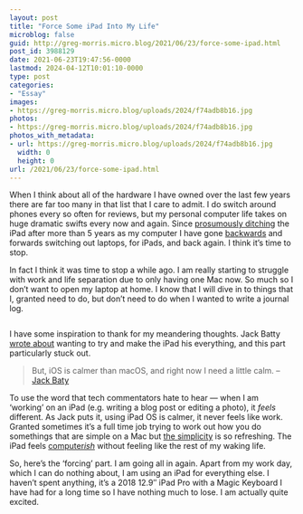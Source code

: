 ```yaml
---
layout: post
title: "Force Some iPad Into My Life"
microblog: false
guid: http://greg-morris.micro.blog/2021/06/23/force-some-ipad.html
post_id: 3988129
date: 2021-06-23T19:47:56-0000
lastmod: 2024-04-12T10:01:10-0000
type: post
categories:
- "Essay"
images:
- https://greg-morris.micro.blog/uploads/2024/f74adb8b16.jpg
photos:
- https://greg-morris.micro.blog/uploads/2024/f74adb8b16.jpg
photos_with_metadata:
- url: https://greg-morris.micro.blog/uploads/2024/f74adb8b16.jpg
  width: 0
  height: 0
url: /2021/06/23/force-some-ipad.html
---
```

<p>When I think about all of the hardware I have owned over the last few years there are far too many in that list that I care to admit. I do switch around phones every so often for reviews, but my personal computer life takes on huge dramatic swifts every now and again. Since <a href="https://gregmorris.co.uk/blog/today-is-the/">prosumously ditching</a> the iPad after more than 5 years as my computer I have gone <a href="https://gregmorris.co.uk/blog/using-an-ipad/">backwards</a> and forwards switching out laptops, for iPads, and back again. I think it’s time to stop.</p><p>In fact I think it was time to stop a while ago. I am really starting to struggle with work and life separation due to only having one Mac now. So much so I don’t want to open my laptop at home. I know that I will dive in to things that I, granted need to do, but don’t need to do when I wanted to write a journal log.</p><figure class="kg-card kg-image-card"><img src="uploads/2024/f74adb8b16.jpg" class="kg-image" alt loading="lazy" /></figure><p>I have some inspiration to thank for my meandering thoughts. Jack Batty <a href="https://copingmechanism.com/2021/trying-to-live-on-the-ipad-for-a-while/">wrote about</a> wanting to try and make the iPad his everything, and this part particularly stuck out.</p><blockquote>But, iOS is calmer than macOS, and right now I need a little calm. – <a href="https://copingmechanism.com/2021/trying-to-live-on-the-ipad-for-a-while/">Jack Baty</a></blockquote><p>To use the word that tech commentators hate to hear — when I am ‘working’ on an iPad (e.g. writing a blog post or editing a photo), it <em>feels</em> different. As Jack puts it, using iPad OS is calmer, it never feels like work. Granted sometimes it’s a full time job trying to work out how you do somethings that are simple on a Mac but <a href="https://gregmorris.co.uk/blog/the-simplicity-of/">the simplicity</a> is so refreshing. The iPad feels <a href="https://gregmorris.co.uk/blog/this-feels-more/">computer<em>ish</em></a> without feeling like the rest of my waking life.</p><p>So, here’s the ‘forcing’ part. I am going all in again. Apart from my work day, which I can do nothing about, I am using an iPad for everything else. I haven’t spent anything, it’s a 2018 12.9″ iPad Pro with a Magic Keyboard I have had for a long time so I have nothing much to lose. I am actually quite excited.</p>
